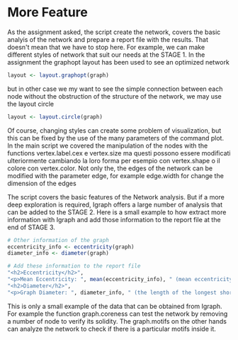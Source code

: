 # More Feature
As the assignment asked, the script create the network, covers the basic analyis  of the network and prepare a report file with the results. That doesn't mean that we have to stop here. For example, we can make different styles of network that suit our needs at the STAGE 1. In the assignment the graphopt layout has been used to see an optimized network

```R
layout <- layout.graphopt(graph)
```
but in other case we my want to see the simple connection between each node without the obstruction of the structure of the network, we may use the layout circle

```R
layout <- layout.circle(graph)
```
Of course, changing styles can create some problem of visualization, but this can be fixed by the use of the many parameters of the command plot. In the main script we covered the manipulation of the nodes with the functions vertex.label.cex e vertex.size ma questi possono essere modificati ulteriormente cambiando la loro forma per esempio con vertex.shape o il colore con vertex.color. Not only the, the edges of the network can be modified with the parameter edge, for example edge.width for change the dimension of the edges

The script covers the basic features of the Network analysis. But if a more deep exploration is required, Igraph offers a large number of analysis that can be added to the STAGE 2. Here is a small example to how extract more information with Igraph and add those information to the report file at the end of STAGE 3.

```R
# Other information of the graph
eccentricity_info <- eccentricity(graph) 
diameter_info <- diameter(graph)

# Add these information to the report file
"<h2>Eccentricity</h2>",
"<p>Mean Eccentricity: ", mean(eccentricity_info), " (mean eccentricity across all nodes. High values = nodes are far from each other in terms of the shortest path length.)</p>",
"<h2>Diameter</h2>",
"<p>Graph Diameter: ", diameter_info, " (the length of the longest shortest path in the graph.)</p>"
```

This is only a small example of the data that can be obtained from Igraph. For example the function graph.coreness can test the network by removing a number of node to verify its solidity. The graph.motifs on the other hands can analyze the network to check if there is a particular motifs inside it.
